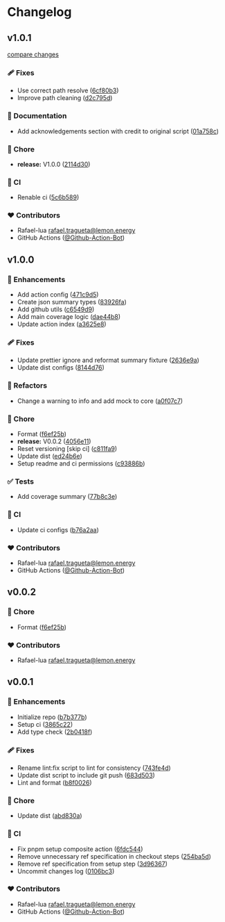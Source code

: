 # Changelog

## v1.0.1

[compare changes](https://github.com/lemonenergy/coverage-report-action/compare/v1.0.0...v1.0.1)

### 🩹 Fixes

- Use correct path resolve ([6cf80b3](https://github.com/lemonenergy/coverage-report-action/commit/6cf80b3))
- Improve path cleaning ([d2c795d](https://github.com/lemonenergy/coverage-report-action/commit/d2c795d))

### 📖 Documentation

- Add acknowledgements section with credit to original script ([01a758c](https://github.com/lemonenergy/coverage-report-action/commit/01a758c))

### 🏡 Chore

- **release:** V1.0.0 ([2114d30](https://github.com/lemonenergy/coverage-report-action/commit/2114d30))

### 🤖 CI

- Renable ci ([5c6b589](https://github.com/lemonenergy/coverage-report-action/commit/5c6b589))

### ❤️ Contributors

- Rafael-lua <rafael.tragueta@lemon.energy>
- GitHub Actions ([@Github-Action-Bot](https://github.com/Github-Action-Bot))

## v1.0.0


### 🚀 Enhancements

- Add action config ([471c9d5](https://github.com/lemonenergy/coverage-report-action/commit/471c9d5))
- Create json summary types ([83926fa](https://github.com/lemonenergy/coverage-report-action/commit/83926fa))
- Add github utils ([c6549d9](https://github.com/lemonenergy/coverage-report-action/commit/c6549d9))
- Add main coverage logic ([dae44b8](https://github.com/lemonenergy/coverage-report-action/commit/dae44b8))
- Update action index ([a3625e8](https://github.com/lemonenergy/coverage-report-action/commit/a3625e8))

### 🩹 Fixes

- Update prettier ignore and reformat summary fixture ([2636e9a](https://github.com/lemonenergy/coverage-report-action/commit/2636e9a))
- Update dist configs ([8144d76](https://github.com/lemonenergy/coverage-report-action/commit/8144d76))

### 💅 Refactors

- Change a warning to info and add mock to core ([a0f07c7](https://github.com/lemonenergy/coverage-report-action/commit/a0f07c7))

### 🏡 Chore

- Format ([f6ef25b](https://github.com/lemonenergy/coverage-report-action/commit/f6ef25b))
- **release:** V0.0.2 ([4056e11](https://github.com/lemonenergy/coverage-report-action/commit/4056e11))
- Reset versioning [skip ci] ([c811fa9](https://github.com/lemonenergy/coverage-report-action/commit/c811fa9))
- Update dist ([ed24b6e](https://github.com/lemonenergy/coverage-report-action/commit/ed24b6e))
- Setup readme and ci permissions ([c93886b](https://github.com/lemonenergy/coverage-report-action/commit/c93886b))

### ✅ Tests

- Add coverage summary ([77b8c3e](https://github.com/lemonenergy/coverage-report-action/commit/77b8c3e))

### 🤖 CI

- Update ci configs ([b76a2aa](https://github.com/lemonenergy/coverage-report-action/commit/b76a2aa))

### ❤️ Contributors

- Rafael-lua <rafael.tragueta@lemon.energy>
- GitHub Actions ([@Github-Action-Bot](https://github.com/Github-Action-Bot))

## v0.0.2


### 🏡 Chore

- Format ([f6ef25b](https://github.com/lemonenergy/coverage-report-action/commit/f6ef25b))

### ❤️ Contributors

- Rafael-lua <rafael.tragueta@lemon.energy>

## v0.0.1

### 🚀 Enhancements

- Initialize repo ([b7b377b](https://github.com/lemonenergy/action-typescript-template/commit/b7b377b))
- Setup ci ([3865c22](https://github.com/lemonenergy/action-typescript-template/commit/3865c22))
- Add type check ([2b0418f](https://github.com/lemonenergy/action-typescript-template/commit/2b0418f))

### 🩹 Fixes

- Rename lint:fix script to lint for consistency ([743fe4d](https://github.com/lemonenergy/action-typescript-template/commit/743fe4d))
- Update dist script to include git push ([683d503](https://github.com/lemonenergy/action-typescript-template/commit/683d503))
- Lint and format ([b8f0026](https://github.com/lemonenergy/action-typescript-template/commit/b8f0026))

### 🏡 Chore

- Update dist ([abd830a](https://github.com/lemonenergy/action-typescript-template/commit/abd830a))

### 🤖 CI

- Fix pnpm setup composite action ([6fdc544](https://github.com/lemonenergy/action-typescript-template/commit/6fdc544))
- Remove unnecessary ref specification in checkout steps ([254ba5d](https://github.com/lemonenergy/action-typescript-template/commit/254ba5d))
- Remove ref specification from setup step ([3d96367](https://github.com/lemonenergy/action-typescript-template/commit/3d96367))
- Uncommit changes log ([0106bc3](https://github.com/lemonenergy/action-typescript-template/commit/0106bc3))

### ❤️ Contributors

- Rafael-lua <rafael.tragueta@lemon.energy>
- GitHub Actions ([@Github-Action-Bot](https://github.com/Github-Action-Bot))
